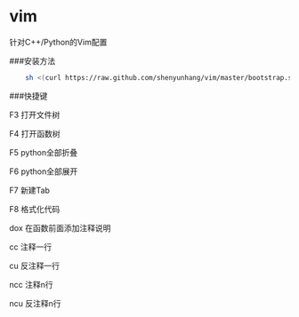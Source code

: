 # vim
针对C++/Python的Vim配置

###安装方法
```bash
	sh <(curl https://raw.github.com/shenyunhang/vim/master/bootstrap.sh -L)
```

###快捷键

F3 打开文件树

F4 打开函数树

F5 python全部折叠

F6 python全部展开

F7 新建Tab

F8 格式化代码

dox 在函数前面添加注释说明

<leader>cc 注释一行

<leader>cu 反注释一行

n<leader>cc 注释n行

n<leader>cu 反注释n行

